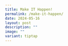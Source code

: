 ```yaml
---
title: Make IT Happen!
permalink: /make-it-happen/
date: 2024-05-16
layout: post
description: ""
image: ""
variant: tiptap
---
```

